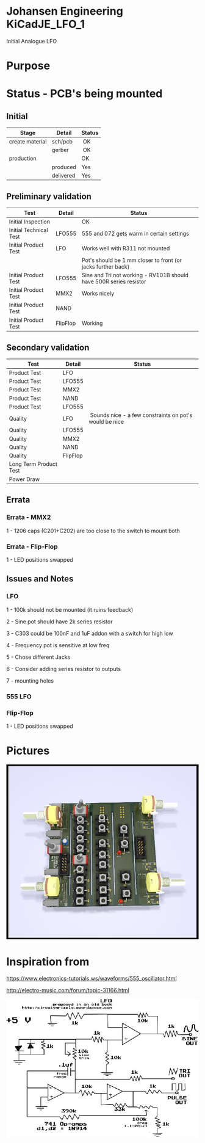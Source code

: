 
# Johansen Engineering KiCadJE_LFO_1
Initial Analogue LFO

# Purpose

# Status - PCB's being mounted
## Initial 
| Stage  | Detail | Status |
| ------------- | ------------- | ------------- |
| create material  | sch/pcb | OK  |
| | gerber | OK |
| production  |   | OK |
|  | produced | Yes |
|  | delivered | Yes |
## Preliminary validation
| Test  | Detail | Status |
| ------------- | ------------- | ------------- |
| Initial Inspection | | OK |
| Initial Technical Test | LFO555 | 555 and 072 gets warm in certain settings |
| Initial Product Test | LFO | Works well with R311 not mounted |
| | | Pot's should be 1 mm closer to front (or jacks further back)|
| Initial Product Test | LFO555 | Sine and Tri not working - RV101B should have 500R series resistor |
| Initial Product Test | MMX2 | Works nicely |
| Initial Product Test | NAND |  |
| Initial Product Test | FlipFlop | Working |

## Secondary validation
| Test  | Detail | Status |
| ------------- | ------------- |------------- |
| Product Test | LFO | |
| Product Test | LFO555 |  |
| Product Test | MMX2 | |
| Product Test | NAND |  |
| Product Test | LFO555 |  |
| Quality | LFO | Sounds nice - a few constraints on pot's would be nice|
| Quality | LFO555 | |
| Quality | MMX2 | |
| Quality | NAND | |
| Quality | FlipFlop | |
| Long Term Product Test |  |  |
| Power Draw |  | 

## Errata
### Errata - MMX2
1 - 1206 caps (C201+C202) are too close to the switch to mount both
### Errata - Flip-Flop
1 - LED positions swapped

## Issues and Notes
### LFO
1 - 100k should not be mounted (it ruins feedback)

2 - Sine pot should have 2k series resistor

3 - C303 could be 100nF and 1uF addon with a switch for high low

4 - Frequency pot is sensitive at low freq

5 - Chose different Jacks

6 - Consider adding series resistor to outputs

7 - mounting holes

### 555 LFO

### Flip-Flop
1 - LED positions swapped

# Pictures
![](Kicad_LFO_1/Kicad_LFO_1_Top1.png)

# Inspiration from 
https://www.electronics-tutorials.ws/waveforms/555_oscillator.html

http://electro-music.com/forum/topic-31166.html

![](t_741lfo_169.jpg)
